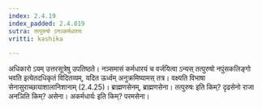 ```yaml
---
index: 2.4.19
index_padded: 2.4.019
sutra: तत्पुरुषो ऽनञ्कर्मधारयः
vritti: kashika

---
```

अधिकारो ऽयम् उत्तरसूत्रेषु उपतिष्ठते। नञ्समासं कर्मधारयं च वर्जयित्वा ऽन्यस् तत्पुरुषो नपुंसकलिङ्गो भवति इत्येतदधिकृतं विदितव्यम्, यदित ऊर्ध्वम् अनुक्रमिष्यामस् तत्र। वक्ष्यति विभाषा सेनासुराच्छायाशालानिशानाम् (2.4.25)। ब्राह्मणसेनम्, ब्राह्मणसेना। तत्पुरुषः इति किम्? दृढसेनो राजा अनञिति किम्? असेना। अकर्मधार्यः इति किम्? परमसेना।